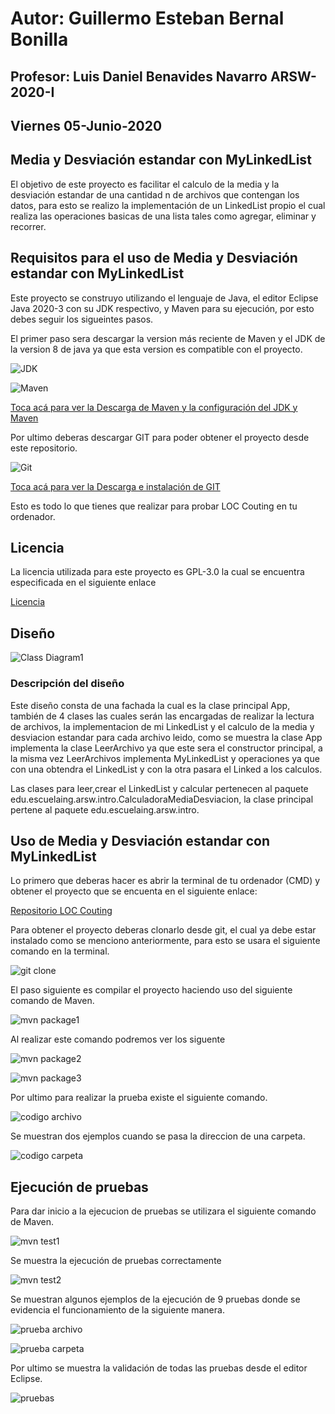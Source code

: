 # Autor: Guillermo Esteban Bernal Bonilla

## Profesor: Luis Daniel Benavides Navarro ARSW-2020-I

## Viernes 05-Junio-2020

## Media y Desviación estandar con MyLinkedList

El objetivo de este proyecto es facilitar el calculo de la media y la desviación estandar de una cantidad n de archivos que contengan los datos, para esto se realizo la implementación de un LinkedList propio el cual realiza las operaciones basicas de una lista tales como agregar, eliminar y recorrer.

## Requisitos para el uso de Media y Desviación estandar con MyLinkedList

Este proyecto se construyo utilizando el lenguaje de Java, el editor Eclipse Java 2020-3 con su JDK respectivo, y Maven para su ejecución, por esto debes seguir los sigueintes pasos. 

El primer paso sera descargar la version más reciente de Maven y el JDK de la version 8 de java ya que esta version es compatible con el proyecto.

![JDK](https://user-images.githubusercontent.com/54051399/83717739-1a9a9700-a5f9-11ea-97ad-1b17dc37d5fa.PNG)

![Maven](https://user-images.githubusercontent.com/54051399/83717759-27b78600-a5f9-11ea-9fdb-1de8409a9283.PNG)

[Toca acá para ver la Descarga de Maven y la configuración del JDK y Maven](https://www.youtube.com/watch?v=ExOl1qkYGiI&t=238s)

Por ultimo deberas descargar GIT para poder obtener el proyecto desde este repositorio.

![Git](https://user-images.githubusercontent.com/54051399/83717783-330ab180-a5f9-11ea-948f-1c9f420f91ae.PNG)

[Toca acá para ver la Descarga e instalación de GIT](https://www.youtube.com/watch?v=ES2xtLyI-B8)

Esto es todo lo que tienes que realizar para probar LOC Couting en tu ordenador.

## Licencia

La licencia utilizada para este proyecto es GPL-3.0 la cual se encuentra especificada en el siguiente enlace

[Licencia](https://github.com/EstebanK23/Laboratorio-02-ARSW/blob/master/LICENSE.txt)

## Diseño

![Class Diagram1](https://user-images.githubusercontent.com/54051399/83940289-20cf7580-a7a9-11ea-84f5-ede556e661b8.png)

### Descripción del diseño

Este diseño consta de una fachada la cual es la clase principal App, también de 4 clases las cuales serán las encargadas de realizar la lectura de archivos, la implementacion de mi LinkedList y el calculo de la media y desviacion estandar para cada archivo leido, como se muestra la clase App implementa la clase LeerArchivo ya que este sera el constructor principal, a la misma vez LeerArchivos implementa MyLinkedList y operaciones ya que con una obtendra el LinkedList y con la otra pasara el Linked a los calculos.

Las clases para leer,crear el LinkedList y calcular pertenecen al paquete edu.escuelaing.arsw.intro.CalculadoraMediaDesviacion, la clase principal pertene al paquete edu.escuelaing.arsw.intro.

## Uso de Media y Desviación estandar con MyLinkedList

Lo primero que deberas hacer es abrir la terminal de tu ordenador (CMD) y obtener el proyecto que se encuenta en el siguiente enlace:

[Repositorio LOC Couting](https://github.com/EstebanK23/Laboratorio-02-ARSW)

Para obtener el proyecto deberas clonarlo desde git, el cual ya debe estar instalado como se menciono anteriormente, para esto se usara el siguiente comando en la terminal.

![git clone](https://user-images.githubusercontent.com/54051399/83940310-3349af00-a7a9-11ea-8243-871c95bd95c8.PNG)

El paso siguiente es compilar el proyecto haciendo uso del siguiente comando de Maven.

![mvn package1](https://user-images.githubusercontent.com/54051399/83940326-42306180-a7a9-11ea-9aba-3140432a999d.PNG)

Al realizar este comando podremos ver los siguente

![mvn package2](https://user-images.githubusercontent.com/54051399/83940342-51afaa80-a7a9-11ea-80ef-7e0156f56904.PNG)

![mvn package3](https://user-images.githubusercontent.com/54051399/83940356-5e340300-a7a9-11ea-8b68-193bbc717a97.PNG)

Por ultimo para realizar la prueba existe el siguiente comando.

![codigo archivo](https://user-images.githubusercontent.com/54051399/83940374-6b50f200-a7a9-11ea-9cf0-96a21595618c.PNG)

Se muestran dos ejemplos cuando se pasa la direccion de una carpeta.

![codigo carpeta](https://user-images.githubusercontent.com/54051399/83940449-b66b0500-a7a9-11ea-9af3-612d25c9fed6.PNG)

## Ejecución de pruebas

Para dar inicio a la ejecucion de pruebas se utilizara el siguiente comando de Maven.

![mvn test1](https://user-images.githubusercontent.com/54051399/83940454-c387f400-a7a9-11ea-9a59-19eca4e2e2d2.PNG)

Se muestra la ejecución de pruebas correctamente

![mvn test2](https://user-images.githubusercontent.com/54051399/83940462-d6022d80-a7a9-11ea-8ff2-1f6930ecbac3.PNG)

Se muestran algunos ejemplos de la ejecución de 9 pruebas donde se evidencia el funcionamiento de la siguiente manera.

![prueba archivo](https://user-images.githubusercontent.com/54051399/83940469-e0242c00-a7a9-11ea-910c-39ae857f48db.PNG)

![prueba carpeta](https://user-images.githubusercontent.com/54051399/83940473-ee724800-a7a9-11ea-8e94-417e09bd26bd.PNG)
  
Por ultimo se muestra la validación de todas las pruebas desde el editor Eclipse.

![pruebas](https://user-images.githubusercontent.com/54051399/83940476-faf6a080-a7a9-11ea-9210-57f5fe42094d.PNG)
